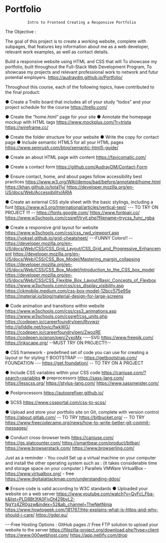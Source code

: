# Portfolio

              Intro to Frontend Creating a Responsive Portfolio

The Objective : 

The goal of this project is to create a working website, complete with subpages, that
features key information about me as a web developer, relevant work examples, as well as contact details.

Build a responsive website using HTML and CSS that will 
To showcase my portfolio, built throughout the Full-Stack Web Development Program,
To showcase my projects and relevant professional work to network and futur potential employers.
https://audraydm.github.io/Portfolio/


Throughout this course, each of the following topics, have contributed to the final product:

● Create a Trello board that includes all of your study “todos” and your project
schedule for the course 
https://trello.com/

● Create the “home.html” page for your site
● Annotate the homepage mockup with HTML tags
https://www.mockplus.com/?r=trista
https://wireframe.cc/

● Create the folder structure for your website
● Write the copy for contact page
● Include semantic HTML5 for all your HTML pages
https://www.semrush.com/blog/semantic-html5-guide/

● Create an about HTML page with content
https://favicomatic.com/

● Create a contact form
https://github.com/AudrayDM/Contact-Form

● Ensure contact, home, and about pages follow accessibility best practices
https://www.w3.org/WAI/demos/bad/before/annotated/home.html
https://khan.github.io/tota11y/
https://developer.mozilla.org/en-US/docs/Web/Accessibility/ARIA


● Create an external CSS style sheet with the basic stylings, including a font
https://www.w3.org/International/articles/vertical-text/ --- TO TRY ON PROJECT !!! -- 
https://fonts.google.com/
https://www.fontpair.co/
https://www.w3schools.com/cssref/tryit.php?filename=trycss_func_rgba

● Create a responsive grid layout for website
https://www.w3schools.com/css/css_rwd_viewport.asp
https://yoksel.github.io/grid-cheatsheet/ ---FUNNY Colors!! --
https://developer.mozilla.org/en-US/docs/Web/CSS/CSS_Grid_Layout/CSS_Grid_and_Progressive_Enhancement
https://developer.mozilla.org/en-US/docs/Web/CSS/CSS_Box_Model/Mastering_margin_collapsing
https://developer.mozilla.org/en-US/docs/Web/CSS/CSS_Box_Model/Introduction_to_the_CSS_box_model
https://developer.mozilla.org/en-US/docs/Web/CSS/CSS_Flexible_Box_Layout/Basic_Concepts_of_Flexbox
https://www.w3schools.com/css/css_display_visibility.asp
https://ckmobile.medium.com/css-box-model-12bcc575e95e
https://material.io/blog/material-design-for-large-screens

● Code animation and transitions within website 
https://www.w3schools.com/css/css3_animations.asp
https://www.w3schools.com/cssref/css_units.php
https://codepen.io/careerfoundry/pen/Rvvwzr
http://jsfiddle.net/tovic/fwkWG/
https://codepen.io/careerfoundry/pen/ZwozRE
https://codepen.io/anon/pen/ZyxoMx
----SVG
https://www.freepik.com/
https://inkscape.org/ --MUST TRY ON PROJECT!!--

●  CSS framework - predefined set of code you can use for creating a layout or for styling !!
BOOTSTRAP --- https://getbootstrap.com/ 
FOUNDATION --- https://get.foundation/ -- TO TRY ON A PROJECT 

● Include CSS variables within your CSS code
https://caniuse.com/?search=variables
● preprocessors
https://sass-lang.com/
https://lesscss.org/
https://stylus-lang.com/
https://www.sassmeister.com/

● Postprocessors
https://autoprefixer.github.io/

● SCSS 
https://www.cssportal.com/css-to-scss/

● Upload and store your portfolio site on Git, complete with version control
https://about.gitlab.com/ -- TO TRY 
https://bitbucket.org/ -- TO TRY 
https://www.freecodecamp.org/news/how-to-write-better-git-commit-messages/

● Conduct cross-browser tests
https://caniuse.com/
https://gs.statcounter.com/
https://smartbear.com/product/bitbar/
https://www.browserstack.com/
https://www.browserling.com/

Just as a reminder - You could Set up a virtual machine on your computer and install the other operating system such as : (it takes considerable time and storage space on your computer )
 Parallels
 VMWare
 VirtualBox - https://www.virtualbox.org/ - free 
https://www.digitalattackmap.com/understanding-ddos/

● Ensure code is valid according to W3C standards
● Uploaded your website on a web server
https://www.youtube.com/watch?v=QyFcl_Fba-k&list=PLD8Bt3fA0FjyDt429bvL2-NgYz4ZR0gzw&index=52&ab_channel=TheNetNinja
https://www.howtogeek.com/181767/htg-explains-what-is-https-and-why-should-i-care/
https://gdpr.eu/

---Free Hosting Options : 
GitHub pages //
Free FTP solution to upload your website to the server
https://filezilla-project.org/download.php?type=client
https://www.000webhost.com/
https://app.netlify.com/drop
